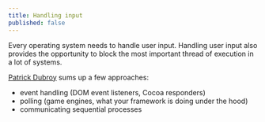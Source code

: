 ```yaml
---
title: Handling input
published: false
---
```


Every operating system needs to handle user input. Handling user input also
provides the opportunity to block the most important thread of execution in
a lot of systems.

[Patrick Dubroy] sums up a few approaches:

- event handling (DOM event listeners, Cocoa responders)
- polling (game engines, what your framework is doing under the hood)
- communicating sequential processes


[Patrick Dubroy]: https://dubroy.com/blog/three-ways-of-handling-user-input/
[his follow up]: https://dubroy.com/blog/handling-user-input-with-structured-concurrency/

